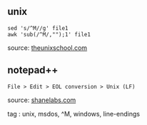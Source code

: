 ## unix

```
sed 's/^M//g' file1
awk 'sub(/^M/,"");1' file1
```

source: [theunixschool.com](http://www.theunixschool.com/2011/03/different-ways-to-delete-m-character-in.html)

## notepad++

`File > Edit > EOL conversion > Unix (LF)`

source: [shanelabs.com](http://shanelabs.com/blog/2012/06/27/getting-rid-of-m-newline-characters-in-notepad/)

tag : unix, msdos, ^M, windows, line-endings
